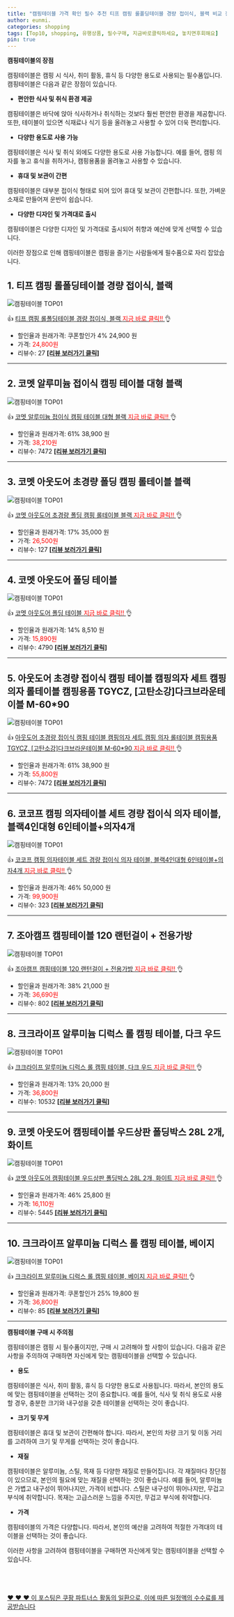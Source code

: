 ```yaml
---
title: "캠핑테이블 가격 확인 필수 추천 티프 캠핑 롤폴딩테이블 경량 접이식, 블랙 비교 장점 구매가이드"
author: eunmi.
categories: shopping
tags: [Top10, shopping, 유행상품, 필수구매, 지금바로클릭하세요, 놓치면후회해요]
pin: true
---
```

**캠핑테이블의 장점**

캠핑테이블은 캠핑 시 식사, 취미 활동, 휴식 등 다양한 용도로 사용되는 필수품입니다. 캠핑테이블은 다음과 같은 장점이 있습니다.

* **편안한 식사 및 취식 환경 제공**

캠핑테이블은 바닥에 앉아 식사하거나 취식하는 것보다 훨씬 편안한 환경을 제공합니다. 또한, 테이블이 있으면 식재료나 식기 등을 올려놓고 사용할 수 있어 더욱 편리합니다.

* **다양한 용도로 사용 가능**

캠핑테이블은 식사 및 취식 외에도 다양한 용도로 사용 가능합니다. 예를 들어, 캠핑 의자를 놓고 휴식을 취하거나, 캠핑용품을 올려놓고 사용할 수 있습니다.

* **휴대 및 보관이 간편**

캠핑테이블은 대부분 접이식 형태로 되어 있어 휴대 및 보관이 간편합니다. 또한, 가벼운 소재로 만들어져 운반이 쉽습니다.

* **다양한 디자인 및 가격대로 출시**

캠핑테이블은 다양한 디자인 및 가격대로 출시되어 취향과 예산에 맞게 선택할 수 있습니다.

이러한 장점으로 인해 캠핑테이블은 캠핑을 즐기는 사람들에게 필수품으로 자리 잡았습니다.

   

## 1. 티프 캠핑 롤폴딩테이블 경량 접이식, 블랙

![캠핑테이블 TOP01](https://thumbnail6.coupangcdn.com/thumbnails/remote/230x230ex/image/vendor_inventory/06b3/d7fffd654a268a8e8239a2548c8989d3eabfe34e8e416382542c51edf999.jpg)


👍 [티프 캠핑 롤폴딩테이블 경량 접이식, 블랙 <font color=red> 지금 바로 클릭!! </font> ](https://link.coupang.com/re/AFFSDP?lptag=AF3617701&subid=GithubCoopas&pageKey=7460635012&traceid=V0-153&itemId=19445234486&vendorItemId=86556153820) 👌 


- 할인율과 원래가격: 쿠폰할인가 4%  24,900   원
- 가격: <span style='color:red'>24,800원</span>
- 리뷰수: 27  [**[리뷰 보러가기 클릭]**](https://link.coupang.com/re/AFFSDP?lptag=AF3617701&subid=GithubCoopas&pageKey=7460635012&traceid=V0-153&itemId=19445234486&vendorItemId=86556153820)

---


   

## 2. 코멧 알루미늄 접이식 캠핑 테이블 대형 블랙

![캠핑테이블 TOP01](https://thumbnail8.coupangcdn.com/thumbnails/remote/230x230ex/image/retail/images/261057182673042-e8489937-3581-46f7-9459-852b7ff18b33.jpg)


👍 [코멧 알루미늄 접이식 캠핑 테이블 대형 블랙 <font color=red> 지금 바로 클릭!! </font> ](https://link.coupang.com/re/AFFSDP?lptag=AF3617701&subid=GithubCoopas&pageKey=4702806339&traceid=V0-153&itemId=5925353228&vendorItemId=73223372600) 👌 


- 할인율과 원래가격: 61%  38,900   원
- 가격: <span style='color:red'>38,210원</span>
- 리뷰수: 7472  [**[리뷰 보러가기 클릭]**](https://link.coupang.com/re/AFFSDP?lptag=AF3617701&subid=GithubCoopas&pageKey=4702806339&traceid=V0-153&itemId=5925353228&vendorItemId=73223372600)

---


   

## 3. 코멧 아웃도어 초경량 폴딩 캠핑 롤테이블 블랙

![캠핑테이블 TOP01](https://thumbnail10.coupangcdn.com/thumbnails/remote/230x230ex/image/retail/images/6430670148763970-3906d8c3-a6a1-473f-95ba-764d84f441f7.JPG)


👍 [코멧 아웃도어 초경량 폴딩 캠핑 롤테이블 블랙 <font color=red> 지금 바로 클릭!! </font> ](https://link.coupang.com/re/AFFSDP?lptag=AF3617701&subid=GithubCoopas&pageKey=6699696760&traceid=V0-153&itemId=15513695681&vendorItemId=82732986782) 👌 


- 할인율과 원래가격: 17%  35,000   원
- 가격: <span style='color:red'>26,500원</span>
- 리뷰수: 127  [**[리뷰 보러가기 클릭]**](https://link.coupang.com/re/AFFSDP?lptag=AF3617701&subid=GithubCoopas&pageKey=6699696760&traceid=V0-153&itemId=15513695681&vendorItemId=82732986782)

---


   

## 4. 코멧 아웃도어 폴딩 테이블

![캠핑테이블 TOP01](https://thumbnail8.coupangcdn.com/thumbnails/remote/230x230ex/image/retail/images/2869897394689160-68cbbac4-bb59-4930-9508-da3ead0db0f3.png)


👍 [코멧 아웃도어 폴딩 테이블 <font color=red> 지금 바로 클릭!! </font> ](https://link.coupang.com/re/AFFSDP?lptag=AF3617701&subid=GithubCoopas&pageKey=4521683474&traceid=V0-153&itemId=5452295268&vendorItemId=72752118944) 👌 


- 할인율과 원래가격: 14%  8,510   원
- 가격: <span style='color:red'>15,890원</span>
- 리뷰수: 4790  [**[리뷰 보러가기 클릭]**](https://link.coupang.com/re/AFFSDP?lptag=AF3617701&subid=GithubCoopas&pageKey=4521683474&traceid=V0-153&itemId=5452295268&vendorItemId=72752118944)

---


   

## 5. 아웃도어 초경량 접이식 캠핑 테이블 캠핑의자 세트 캠핑 의자 롤테이블 캠핑용품 TGYCZ, [고탄소강]다크브라운테이블 M-60*90

![캠핑테이블 TOP01](https://thumbnail8.coupangcdn.com/thumbnails/remote/230x230ex/image/vendor_inventory/42a2/e0fbeed68a4e83c3d08305dd20cb5ebc49f6c6f46d5aad65a49a786a545b.jpg)


👍 [아웃도어 초경량 접이식 캠핑 테이블 캠핑의자 세트 캠핑 의자 롤테이블 캠핑용품 TGYCZ, [고탄소강]다크브라운테이블 M-60*90 <font color=red> 지금 바로 클릭!! </font> ](https://link.coupang.com/re/AFFSDP?lptag=AF3617701&subid=GithubCoopas&pageKey=7400595898&traceid=V0-153&itemId=19154294869&vendorItemId=86266623113) 👌 


- 할인율과 원래가격: 61%  38,900   원
- 가격: <span style='color:red'>55,800원</span>
- 리뷰수: 7472  [**[리뷰 보러가기 클릭]**](https://link.coupang.com/re/AFFSDP?lptag=AF3617701&subid=GithubCoopas&pageKey=7400595898&traceid=V0-153&itemId=19154294869&vendorItemId=86266623113)

---


   

## 6. 코코프 캠핑 의자테이블 세트 경량 접이식 의자 테이블, 블랙4인대형 6인테이블+의자4개

![캠핑테이블 TOP01](https://thumbnail7.coupangcdn.com/thumbnails/remote/230x230ex/image/vendor_inventory/9834/0e0e675eee2ade8f0a1ab5b0aadf5c5f9b0f1bf7f4274644345e4306a990.jpg)


👍 [코코프 캠핑 의자테이블 세트 경량 접이식 의자 테이블, 블랙4인대형 6인테이블+의자4개 <font color=red> 지금 바로 클릭!! </font> ](https://link.coupang.com/re/AFFSDP?lptag=AF3617701&subid=GithubCoopas&pageKey=6681193943&traceid=V0-153&itemId=15407040091&vendorItemId=82627386590) 👌 


- 할인율과 원래가격: 46%  50,000   원
- 가격: <span style='color:red'>99,900원</span>
- 리뷰수: 323  [**[리뷰 보러가기 클릭]**](https://link.coupang.com/re/AFFSDP?lptag=AF3617701&subid=GithubCoopas&pageKey=6681193943&traceid=V0-153&itemId=15407040091&vendorItemId=82627386590)

---


   

## 7. 조아캠프 캠핑테이블 120 랜턴걸이 + 전용가방

![캠핑테이블 TOP01](https://thumbnail6.coupangcdn.com/thumbnails/remote/230x230ex/image/retail/images/341830275276084-2cd7efc8-3010-46c5-85d1-c108638e83ff.png)


👍 [조아캠프 캠핑테이블 120 랜턴걸이 + 전용가방 <font color=red> 지금 바로 클릭!! </font> ](https://link.coupang.com/re/AFFSDP?lptag=AF3617701&subid=GithubCoopas&pageKey=37366749&traceid=V0-153&itemId=137611691&vendorItemId=3295704117) 👌 


- 할인율과 원래가격: 38%  21,000   원
- 가격: <span style='color:red'>36,690원</span>
- 리뷰수: 802  [**[리뷰 보러가기 클릭]**](https://link.coupang.com/re/AFFSDP?lptag=AF3617701&subid=GithubCoopas&pageKey=37366749&traceid=V0-153&itemId=137611691&vendorItemId=3295704117)

---


   

## 8. 크크라이프 알루미늄 디럭스 롤 캠핑 테이블, 다크 우드

![캠핑테이블 TOP01](https://thumbnail10.coupangcdn.com/thumbnails/remote/230x230ex/image/vendor_inventory/7a2e/8398e84b6c2b0a934ca1142ef95699bd736f2ea7e7d292f7397128ae9b22.jpg)


👍 [크크라이프 알루미늄 디럭스 롤 캠핑 테이블, 다크 우드 <font color=red> 지금 바로 클릭!! </font> ](https://link.coupang.com/re/AFFSDP?lptag=AF3617701&subid=GithubCoopas&pageKey=7561635808&traceid=V0-153&itemId=19922767422&vendorItemId=87022801722) 👌 


- 할인율과 원래가격: 13%  20,000   원
- 가격: <span style='color:red'>36,800원</span>
- 리뷰수: 10532  [**[리뷰 보러가기 클릭]**](https://link.coupang.com/re/AFFSDP?lptag=AF3617701&subid=GithubCoopas&pageKey=7561635808&traceid=V0-153&itemId=19922767422&vendorItemId=87022801722)

---


   

## 9. 코멧 아웃도어 캠핑테이블 우드상판 폴딩박스 28L 2개, 화이트

![캠핑테이블 TOP01](https://thumbnail8.coupangcdn.com/thumbnails/remote/230x230ex/image/retail/images/4751852200810942-375b3053-b055-4084-9a58-0579716c9174.png)


👍 [코멧 아웃도어 캠핑테이블 우드상판 폴딩박스 28L 2개, 화이트 <font color=red> 지금 바로 클릭!! </font> ](https://link.coupang.com/re/AFFSDP?lptag=AF3617701&subid=GithubCoopas&pageKey=7547061271&traceid=V0-153&itemId=19852550260&vendorItemId=86953707126) 👌 


- 할인율과 원래가격: 46%  25,800   원
- 가격: <span style='color:red'>16,110원</span>
- 리뷰수: 5445  [**[리뷰 보러가기 클릭]**](https://link.coupang.com/re/AFFSDP?lptag=AF3617701&subid=GithubCoopas&pageKey=7547061271&traceid=V0-153&itemId=19852550260&vendorItemId=86953707126)

---


   

## 10. 크크라이프 알루미늄 디럭스 롤 캠핑 테이블, 베이지

![캠핑테이블 TOP01](https://thumbnail10.coupangcdn.com/thumbnails/remote/230x230ex/image/vendor_inventory/e9ec/82bc92f0dc98b7121d300027e0569d66653df9d7908e422cdd88cea1c2ee.png)


👍 [크크라이프 알루미늄 디럭스 롤 캠핑 테이블, 베이지 <font color=red> 지금 바로 클릭!! </font> ](https://link.coupang.com/re/AFFSDP?lptag=AF3617701&subid=GithubCoopas&pageKey=7561635808&traceid=V0-153&itemId=19922767407&vendorItemId=87022801716) 👌 


- 할인율과 원래가격: 쿠폰할인가 25%  19,800   원
- 가격: <span style='color:red'>36,800원</span>
- 리뷰수: 85  [**[리뷰 보러가기 클릭]**](https://link.coupang.com/re/AFFSDP?lptag=AF3617701&subid=GithubCoopas&pageKey=7561635808&traceid=V0-153&itemId=19922767407&vendorItemId=87022801716)

---
**캠핑테이블 구매 시 주의점**

캠핑테이블은 캠핑 시 필수품이지만, 구매 시 고려해야 할 사항이 있습니다. 다음과 같은 사항을 주의하여 구매하면 자신에게 맞는 캠핑테이블을 선택할 수 있습니다.

* **용도**

캠핑테이블은 식사, 취미 활동, 휴식 등 다양한 용도로 사용됩니다. 따라서, 본인의 용도에 맞는 캠핑테이블을 선택하는 것이 중요합니다. 예를 들어, 식사 및 취식 용도로 사용할 경우, 충분한 크기와 내구성을 갖춘 테이블을 선택하는 것이 좋습니다.

* **크기 및 무게**

캠핑테이블은 휴대 및 보관이 간편해야 합니다. 따라서, 본인의 차량 크기 및 이동 거리를 고려하여 크기 및 무게를 선택하는 것이 좋습니다.

* **재질**

캠핑테이블은 알루미늄, 스틸, 목재 등 다양한 재질로 만들어집니다. 각 재질마다 장단점이 있으므로, 본인의 필요에 맞는 재질을 선택하는 것이 좋습니다. 예를 들어, 알루미늄은 가볍고 내구성이 뛰어나지만, 가격이 비쌉니다. 스틸은 내구성이 뛰어나지만, 무겁고 부식에 취약합니다. 목재는 고급스러운 느낌을 주지만, 무겁고 부식에 취약합니다.

* **가격**

캠핑테이블의 가격은 다양합니다. 따라서, 본인의 예산을 고려하여 적절한 가격대의 테이블을 선택하는 것이 좋습니다.

이러한 사항을 고려하여 캠핑테이블을 구매하면 자신에게 맞는 캠핑테이블을 선택할 수 있습니다.<br><br><br><br><br> [ ❤ ❤ ❤ 이 포스팅은 쿠팡 파트너스 활동의 일환으로, 이에 따른 일정액의 수수료를 제공받습니다](https://link.coupang.com/a/bcEFyh)
